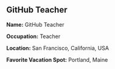 ## GitHub Teacher

**Name:** GitHub Teacher

**Occupation:** Teacher

**Location:** San Francisco, California, USA

**Favorite Vacation Spot:** Portland, Maine
